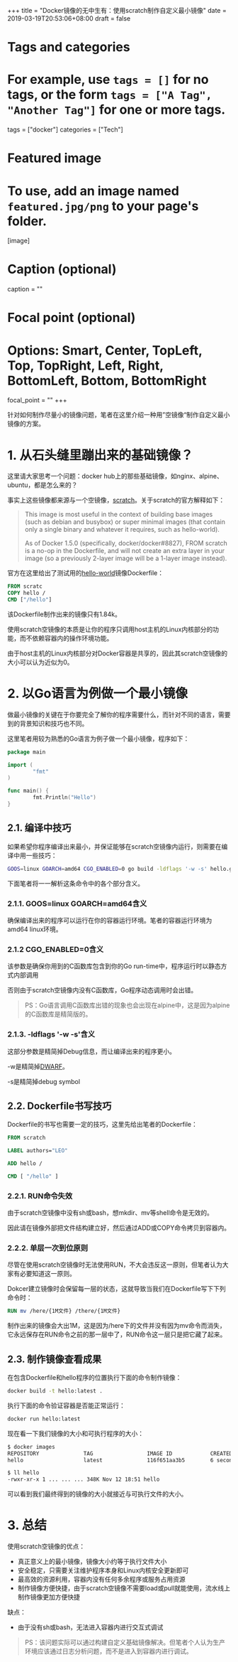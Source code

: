 +++
title = "Docker镜像的无中生有：使用scratch制作自定义最小镜像"
date = 2019-03-19T20:53:06+08:00
draft = false

# Tags and categories
# For example, use `tags = []` for no tags, or the form `tags = ["A Tag", "Another Tag"]` for one or more tags.
tags = ["docker"]
categories = ["Tech"]

# Featured image
# To use, add an image named `featured.jpg/png` to your page's folder. 
[image]
  # Caption (optional)
  caption = ""

  # Focal point (optional)
  # Options: Smart, Center, TopLeft, Top, TopRight, Left, Right, BottomLeft, Bottom, BottomRight
  focal_point = ""
+++

针对如何制作尽量小的镜像问题，笔者在这里介绍一种用”空镜像“制作自定义最小镜像的方案。

<!--more--> 

# 1. 从石头缝里蹦出来的基础镜像？

这里请大家思考一个问题：docker hub上的那些基础镜像，如nginx、alpine、ubuntu，都是怎么来的？

事实上这些镜像都来源与一个空镜像，[scratch](https://docs.docker.com/samples/library/scratch/)。关于scratch的官方解释如下：

> This image is most useful in the context of building base images (such as debian and busybox) or super minimal images (that contain only a single binary and whatever it requires, such as hello-world).
>
> As of Docker 1.5.0 (specifically, docker/docker#8827), FROM scratch is a no-op in the Dockerfile, and will not create an extra layer in your image (so a previously 2-layer image will be a 1-layer image instead).

官方在这里给出了测试用的[hello-world](https://hub.docker.com/_/hello-world/)镜像Dockerfile：

```dockerfile
FROM scratc
COPY hello /
CMD ["/hello"]
```

该Dockerfile制作出来的镜像只有1.84k。

使用scratch空镜像的本质是让你的程序只调用host主机的Linux内核部分的功能，而不依赖容器内的操作环境功能。

由于host主机的Linux内核部分对Docker容器是共享的，因此其scratch空镜像的大小可以认为近似为0。

# 2. 以Go语言为例做一个最小镜像

做最小镜像的关键在于你要完全了解你的程序需要什么，而针对不同的语言，需要到的背景知识和技巧也不同。

这里笔者用较为熟悉的Go语言为例子做一个最小镜像，程序如下：

```go
package main

import (
        "fmt"
)

func main() {
        fmt.Println("Hello")
}
```

## 2.1. 编译中技巧

如果希望你程序编译出来最小，并保证能够在scratch空镜像内运行，则需要在编译中用一些技巧：

```sh
GOOS=linux GOARCH=amd64 CGO_ENABLED=0 go build -ldflags '-w -s' hello.go
```

下面笔者将一一解析这条命令中的各个部分含义。

### 2.1.1. GOOS=linux GOARCH=amd64含义

确保编译出来的程序可以运行在你的容器运行环境。笔者的容器运行环境为amd64 linux环境。

### 2.1.2 CGO_ENABLED=0含义

该参数是确保你用到的C函数库包含到你的Go run-time中，程序运行时以静态方式内部调用

否则由于scratch空镜像内没有C函数库，Go程序动态调用时会出错。

> PS：Go语言调用C函数库出错的现象也会出现在alpine中，这是因为alpine的C函数库是精简版的。

### 2.1.3. -ldflags '-w -s'含义

这部分参数是精简掉Debug信息，而让编译出来的程序更小。

-w是精简掉[DWARF](http://www.dwarfstd.org/)。

-s是精简掉debug symbol

## 2.2. Dockerfile书写技巧

Dockerfile的书写也需要一定的技巧，这里先给出笔者的Dockerfile：

```dockerfile
FROM scratch

LABEL authors="LEO"

ADD hello /

CMD [ "/hello" ]
```

### 2.2.1. RUN命令失效

由于scratch空镜像中没有sh或bash，想mkdir、mv等shell命令是无效的。

因此请在镜像外部把文件结构建立好，然后通过ADD或COPY命令拷贝到容器内。

### 2.2.2. 单层一次到位原则

尽管在使用scratch空镜像时无法使用RUN，不大会违反这一原则，但笔者认为大家有必要知道这一原则。

Dokcer建立镜像时会保留每一层的状态，这就导致当我们在Dockerfile写下下列命令时：

```dockerfile
RUN mv /here/{1M文件} /there/{1M文件}
```

制作出来的镜像会大出1M，这是因为/here下的文件并没有因为mv命令而消失，它永远保存在RUN命令之前的那一层中了，RUN命令这一层只是把它藏了起来。

## 2.3. 制作镜像查看成果

在包含Dockerfile和hello程序的位置执行下面的命令制作镜像：

```sh
docker build -t hello:latest .
```

执行下面的命令验证容器是否能正常运行：

```sh
docker run hello:latest
```

现在看一下我们镜像的大小和可执行程序的大小：

```sh
$ docker images
REPOSITORY              TAG                 IMAGE ID            CREATED             SIZE
hello                   latest              116f651aa3b5        6 seconds ago       356.2 kB

$ ll hello
-rwxr-xr-x 1 ... ... ... 348K Nov 12 18:51 hello
```

可以看到我们最终得到的镜像的大小就接近与可执行文件的大小。

# 3. 总结

使用scratch空镜像的优点：

- 真正意义上的最小镜像，镜像大小约等于执行文件大小
- 安全稳定，只需要关注维护程序本身和Linux内核安全更新即可
- 最高效的资源利用，容器内没有任何多余程序或服务占用资源
- 制作镜像方便快捷，由于scratch空镜像不需要load或pull就能使用，流水线上制作镜像更加方便快捷

缺点：

- 由于没有sh或bash，无法进入容器内进行交互式调试

> PS：该问题实际可以通过构建自定义基础镜像解决。但笔者个人认为生产环境应该通过日志分析问题，而不是进入到容器内进行调试。